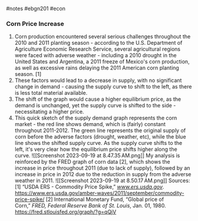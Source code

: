 #notes #ebgn201 #econ



### Corn Price Increase
1. Corn production encountered several serious challenges throughout the 2010 and 2011 planting season - according to the U.S. Department of Agriculture Economic Research Service, several agricultural regions were faced with adverse weather - including a 2010 drought in the United States and Argentina, a 2011 freeze of Mexico's corn production, as well as excessive rains delaying the 2011 American corn planting season. \[1] 
2. These factors would lead to a decrease in supply, with no significant change in demand - causing the supply curve to shift to the left, as there is less total material available. 
3. The shift of the graph would cause a higher equilibrium price, as the demand is unchanged, yet the supply curve is shifted to the side - necessitating a higher price. 
4. This quick sketch of the supply demand graph represents the corn market - the red line shows demand, which is (fairly) constant throughout 2011-2012. The green line represents the original supply of corn before the adverse factors (drought, weather, etc), while the blue line shows the shifted supply curve. As the supply curve shifts to the left, it's very clear how the equilibrium price shifts higher along the curve. ![[Screenshot 2023-09-19 at 8.47.35 AM.png]]
 My analysis is reinforced by the FRED graph of corn data \[2], which shows the increase in price throughout 2011 (due to lack of supply), followed by an increase in price in 2012 due to the reduction in supply from the adverse weather in 2011. ![[Screenshot 2023-09-19 at 8.50.17 AM.png]]
Sources:
\[1] “USDA ERS - Commodity Price Spike,” _www.ers.usda.gov_. https://www.ers.usda.gov/amber-waves/2011/september/commodity-price-spike/
\[2] International Monetary Fund, “Global price of Corn,” _FRED, Federal Reserve Bank of St. Louis_, Jan. 01, 1980. https://fred.stlouisfed.org/graph/?g=qQjV

‌
‌